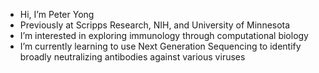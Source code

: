 - Hi, I’m Peter Yong
- Previously at Scripps Research, NIH, and University of Minnesota
- I’m interested in exploring immunology through computational biology
- I’m currently learning to use Next Generation Sequencing to identify broadly neutralizing antibodies against various viruses



<!---
peteryong98/peteryong98 is a ✨ special ✨ repository because its `README.md` (this file) appears on your GitHub profile.
You can click the Preview link to take a look at your changes.
--->
